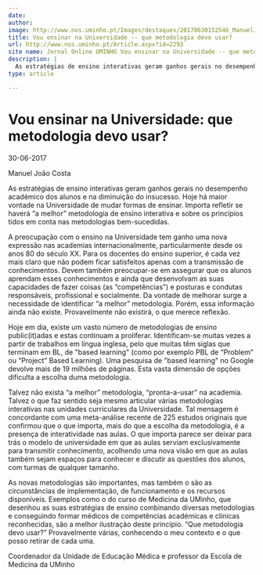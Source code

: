 ```yaml
---
date: 
author: 
image: http://www.nos.uminho.pt/Images/destaques/20170630152546_ManuelJooCosta490x560.jpg
title: Vou ensinar na Universidade -- que metodologia devo usar?
url: http://www.nos.uminho.pt/Article.aspx?id=2293
site name: Jornal Online UMINHO Vou ensinar na Universidade -- que metodologia devo usar?
description: |
  As estratégias de ensino interativas geram ganhos gerais no desempenho académico dos alunos e na diminuição do insucesso. Hoje há maior vontade na Universidade de mudar formas de ensinar. Importa refletir se haverá “a melhor” metodologia de ensino interativa e sobre os princípios tidos em conta nas metodologias bem-sucedidas.
type: article

---
```

# Vou ensinar na Universidade: que metodologia devo usar?


30-06-2017

Manuel João Costa

As estratégias de ensino interativas geram ganhos gerais no desempenho académico dos alunos e na diminuição do insucesso. Hoje há maior vontade na Universidade de mudar formas de ensinar. Importa refletir se haverá “a melhor” metodologia de ensino interativa e sobre os princípios tidos em conta nas metodologias bem-sucedidas.

A preocupação com o ensino na Universidade tem ganho uma nova expressão nas academias internacionalmente, particularmente desde os anos 80 do século XX. Para os docentes do ensino superior, é cada vez mais claro que não podem ficar satisfeitos apenas com a transmissão de conhecimentos. Devem também preocupar-se em assegurar que os alunos aprendam esses conhecimentos e ainda que desenvolvam as suas capacidades de fazer coisas (as “competências”) e posturas e condutas responsáveis, profissional e socialmente. Da vontade de melhorar surge a necessidade de identificar “a melhor” metodologia. Porém, essa informação ainda não existe. Provavelmente não existirá, o que merece reflexão.

Hoje em dia, existe um vasto número de metodologias de ensino public(it)adas e estas continuam a proliferar. Identificam-se muitas vezes a partir de trabalhos em língua inglesa, pelo que muitas têm siglas que terminam em BL, de "based learning" (como por exemplo PBL de “Problem” ou “Project” Based Learning). Uma pesquisa de "based learning" no Google devolve mais de 19 milhões de páginas. Esta vasta dimensão de opções dificulta a escolha duma metodologia.

Talvez não exista “a melhor” metodologia, “pronta-a-usar” na academia. Talvez o que faz sentido seja mesmo articular várias metodologias interativas nas unidades curriculares da Universidade. Tal mensagem é concordante com uma meta-análise recente de 225 estudos originais que confirmou que o que importa, mais do que a escolha da metodologia, é a presença de interatividade nas aulas. O que importa parece ser deixar para trás o modelo de universidade em que as aulas serviam exclusivamente para transmitir conhecimento, acolhendo uma nova visão em que as aulas também sejam espaços para conhecer e discutir as questões dos alunos, com turmas de qualquer tamanho.

As novas metodologias são importantes, mas também o são as circunstâncias de implementação, de funcionamento e os recursos disponíveis. Exemplos como o do curso de Medicina da UMinho, que desenhou as suas estratégias de ensino combinando diversas metodologias e conseguindo formar médicos de competências académicas e clínicas reconhecidas, são a melhor ilustração deste princípio. “Que metodologia devo usar?” Provavelmente várias, conhecendo o meu contexto e o que posso retirar de cada uma.


Coordenador da Unidade de Educação Médica e professor da Escola de Medicina da UMinho
